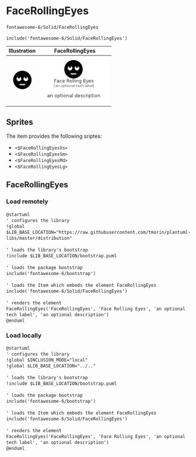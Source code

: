 # FaceRollingEyes


```text
fontawesome-6/Solid/FaceRollingEyes
```

```text
include('fontawesome-6/Solid/FaceRollingEyes')
```



| Illustration | FaceRollingEyes |
| :---: | :---: |
| ![illustration for Illustration](../../fontawesome-6/Solid/FaceRollingEyes.png) | ![illustration for FaceRollingEyes](../../fontawesome-6/Solid/FaceRollingEyes.Local.png) |



## Sprites
The item provides the following sriptes:

- `<$FaceRollingEyesXs>`
- `<$FaceRollingEyesSm>`
- `<$FaceRollingEyesMd>`
- `<$FaceRollingEyesLg>`





## FaceRollingEyes

### Load remotely
```plantuml
@startuml
' configures the library
!global $LIB_BASE_LOCATION="https://raw.githubusercontent.com/tmorin/plantuml-libs/master/distribution"

' loads the library's bootstrap
!include $LIB_BASE_LOCATION/bootstrap.puml

' loads the package bootstrap
include('fontawesome-6/bootstrap')

' loads the Item which embeds the element FaceRollingEyes
include('fontawesome-6/Solid/FaceRollingEyes')

' renders the element
FaceRollingEyes('FaceRollingEyes', 'Face Rolling Eyes', 'an optional tech label', 'an optional description')
@enduml
```

### Load locally
```plantuml
@startuml
' configures the library
!global $INCLUSION_MODE="local"
!global $LIB_BASE_LOCATION="../.."

' loads the library's bootstrap
!include $LIB_BASE_LOCATION/bootstrap.puml

' loads the package bootstrap
include('fontawesome-6/bootstrap')

' loads the Item which embeds the element FaceRollingEyes
include('fontawesome-6/Solid/FaceRollingEyes')

' renders the element
FaceRollingEyes('FaceRollingEyes', 'Face Rolling Eyes', 'an optional tech label', 'an optional description')
@enduml
```

